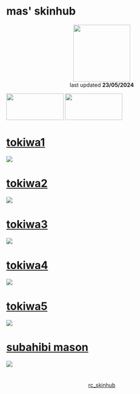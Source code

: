 # mas' skinhub
<p align="center">
<a href="https://osu.ppy.sh/users/21821366">
  <img src="https://a.ppy.sh/21821366"  
       width="150"
       height="150"></a>
<br>
last updated <b>23/05/2024</b>
</p>

<a href="https://www.youtube.com/watch?v=kbbgypvGPgM">
<img src="https://i.imgur.com/uDyKiLi.png"
       width="151" 
       height="70"/></a>

<a href="https://github.com/ryancranie/skinhub/blob/tyfh/aeshub.md">
<img src="https://i.imgur.com/nnkLwEo.png" 
       width="151" 
       height="70"/></a>

# [tokiwa1](https://github.com/ryancranie/skinhub/raw/tyfh/player/mas/tokiwa1.osk)
[![](https://i.imgur.com/zDc4bas.png)](https://github.com/ryancranie/skinhub/raw/tyfh/player/mas/tokiwa1.osk)

# [tokiwa2](https://github.com/ryancranie/skinhub/raw/tyfh/player/mas/tokiwa2.osk)
[![](https://i.imgur.com/I1hT2f5.png)](https://github.com/ryancranie/skinhub/raw/tyfh/player/mas/tokiwa2.osk)

# [tokiwa3](https://github.com/ryancranie/skinhub/raw/tyfh/player/mas/tokiwa3.osk)
[![](https://i.imgur.com/fBIDq7E.png)](https://github.com/ryancranie/skinhub/raw/tyfh/player/mas/tokiwa3.osk)

# [tokiwa4](https://github.com/ryancranie/skinhub/raw/tyfh/player/mas/tokiwa4.osk)
[![](https://i.imgur.com/xrkWFAl.png)](https://github.com/ryancranie/skinhub/raw/tyfh/player/mas/tokiwa4.osk)

# [tokiwa5](https://github.com/ryancranie/skinhub/raw/tyfh/player/mas/tokiwa5.osk)
[![](https://i.imgur.com/GFCYa91.png)](https://github.com/ryancranie/skinhub/raw/tyfh/player/mas/tokiwa5.osk)

# [subahibi mason](https://github.com/ryancranie/skinhub/raw/tyfh/player/mas/subahibi%20mas.osk)
[![](https://i.imgur.com/XKAbK7O.png)](https://github.com/ryancranie/skinhub/raw/tyfh/player/mas/subahibi%20mas.osk)

#
<p align="center">
  <a href="https://github.com/ryancranie/skinhub">rc_skinhub</a>
 </p>




